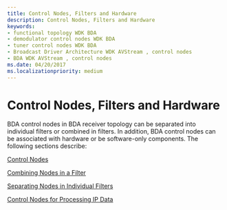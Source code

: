 ```yaml
---
title: Control Nodes, Filters and Hardware
description: Control Nodes, Filters and Hardware
keywords:
- functional topology WDK BDA
- demodulator control nodes WDK BDA
- tuner control nodes WDK BDA
- Broadcast Driver Architecture WDK AVStream , control nodes
- BDA WDK AVStream , control nodes
ms.date: 04/20/2017
ms.localizationpriority: medium
---
```


# Control Nodes, Filters and Hardware





BDA control nodes in BDA receiver topology can be separated into individual filters or combined in filters. In addition, BDA control nodes can be associated with hardware or be software-only components. The following sections describe:

[Control Nodes](control-nodes.md)

[Combining Nodes in a Filter](combining-nodes-in-a-filter.md)

[Separating Nodes in Individual Filters](separating-nodes-in-individual-filters.md)

[Control Nodes for Processing IP Data](control-nodes-for-processing-ip-data.md)

 

 




